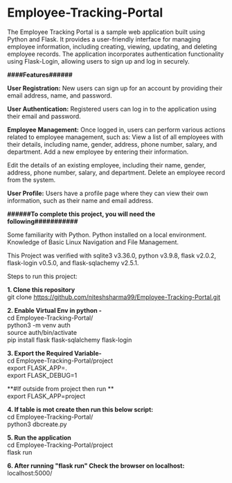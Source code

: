 

# Employee-Tracking-Portal

The Employee Tracking Portal is a sample web application built using Python and Flask. It provides a user-friendly interface for managing employee information, including creating, viewing, updating, and deleting employee records. The application incorporates authentication functionality using Flask-Login, allowing users to sign up and log in securely.

**####Features######**

**User Registration:** New users can sign up for an account by providing their email address, name, and password.

**User Authentication:** Registered users can log in to the application using their email and password.

**Employee Management:** Once logged in, users can perform various actions related to employee management, such as:
View a list of all employees with their details, including name, gender, address, phone number, salary, and department.
Add a new employee by entering their information.

Edit the details of an existing employee, including their name, gender, address, phone number, salary, and department.
Delete an employee record from the system.

**User Profile:** Users have a profile page where they can view their own information, such as their name and email address.


**######To complete this project, you will need the following###########**

Some familiarity with Python.
Python installed on a local environment.
Knowledge of Basic Linux Navigation and File Management.

This Project was verified with sqlite3 v3.36.0, python v3.9.8, flask v2.0.2, flask-login v0.5.0, and flask-sqlachemy v2.5.1.

Steps to run this project:

**1. Clone this repository**                                                        
git clone https://github.com/niteshsharma99/Employee-Tracking-Portal.git

**2. Enable Virtual Env in python -**                                                      
cd Employee-Tracking-Portal/                                                                     
python3 -m venv auth                                                                     
source auth/bin/activate                                                                           
pip install flask flask-sqlalchemy flask-login

**3. Export the Required Variable-**                                                        
cd Employee-Tracking-Portal/project                                                                                                                               
export FLASK_APP=.                                                                  
export FLASK_DEBUG=1                                         

**#If outside from project then run  **                                                 
export FLASK_APP=project

**4. If table is mot create then run this below script:**                                           
cd Employee-Tracking-Portal/                                                                           
python3 dbcreate.py

**5. Run the application**                                            
cd Employee-Tracking-Portal/project                                                                        
flask run 

**6. After running "flask run" Check the browser on localhost:**                                  
localhost:5000/
